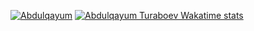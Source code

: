 [![Abdulqayum](https://github-readme-stats.vercel.app/api?username=Turaboev-swe&count_private=true&show_icons=true&theme=react)](#)
[![Abdulqayum Turaboev Wakatime stats](https://github-readme-stats.vercel.app/api/wakatime?username=Mr_Abdulqayum&layout=compact&theme=react)](https://wakatime.com/@Mr_Abdulqayum)

